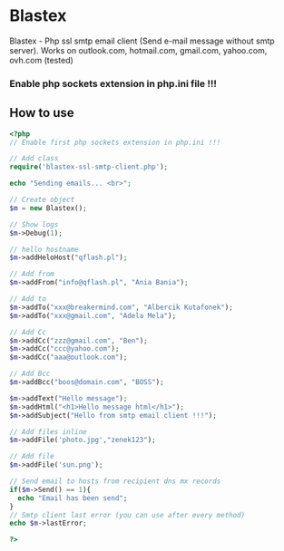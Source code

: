 # Blastex
Blastex - Php ssl smtp email client (Send e-mail message without smtp server). Works on outlook.com, hotmail.com, gmail.com, yahoo.com, ovh.com (tested)

### Enable php sockets extension in php.ini file !!!

## How to use
```php
<?php
// Enable first php sockets extension in php.ini !!!

// Add class
require('blastex-ssl-smtp-client.php');

echo "Sending emails... <br>";

// Create object
$m = new Blastex();

// Show logs
$m->Debug(1);

// hello hostname
$m->addHeloHost("qflash.pl");

// Add from
$m->addFrom("info@qflash.pl", "Ania Bania");

// Add to
$m->addTo("xxx@breakermind.com", "Albercik Kutafonek");
$m->addTo("xxx@gmail.com", "Adela Mela");

// Add Cc
$m->addCc("zzz@gmail.com", "Ben");
$m->addCc("ccc@yahoo.com");
$m->addCc("aaa@outlook.com");

// Add Bcc
$m->addBcc("boos@domain.com", "BOSS");    

$m->addText("Hello message");
$m->addHtml("<h1>Hello message html</h1>");
$m->addSubject("Hello from smtp email client !!!");

// Add files inline
$m->addFile('photo.jpg',"zenek123");

// Add file
$m->addFile('sun.png');

// Send email to hosts from recipient dns mx records
if($m->Send() == 1){
  echo "Email has been send";
}
// Smtp client last error (you can use after every method)
echo $m->lastError;

?>
```
